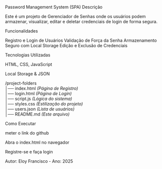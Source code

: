  Password Management System (SPA)
Descrição

Este é um projeto de Gerenciador de Senhas onde os usuários podem armazenar, visualizar, editar e deletar credenciais de login de forma segura.

 Funcionalidades

Registro e Login de Usuários
Validação de Força da Senha
Armazenamento Seguro com Local Storage
Edição e Exclusão de Credenciais

Tecnologias Utilizadas

HTML, CSS, JavaScript

Local Storage & JSON


/project-folders  
│── index.html  *(Página de Registro)*  
│── login.html  *(Página de Login)*  
│── script.js   *(Lógica do sistema)*  
│── styles.css  *(Estilização do projeto)*  
│── users.json  *(Lista de usuários)*  
│── README.md  *(Este arquivo)* 


 Como Executar

meter o link do github

Abra o index.html no navegador

Registre-se e faça login 



 Autor: Eloy Francisco - Ano: 2025




